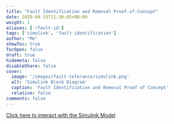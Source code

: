```yaml
---
title: "Fault Identification and Removal Proof-of-Concept"
date: 2020-09-15T11:30:03+00:00
weight: 1
aliases: ['/fault-id']
tags: ['simulink', 'fault identification']
author: "Me"
showToc: true
TocOpen: false
draft: true
hidemeta: false
disableShare: false
cover:
  image: '/images/fault-tolerance/simulink.png'
  alt: 'Simulink Block Diagram'
  caption: 'Fault Identification and Removal Proof of Concept'
  relative: false
comments: false
---
```


[Click here to interact with the Simulink Model](/fault-id-simulink/webview.html)